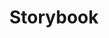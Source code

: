 ---
blog: https://medium.com/storybookjs
codehost: https://github.com/storybookjs/storybook
logohandle: js_storybook
sort: storybook
title: Storybook
twitter: https://x.com/storybookjs
website: https://storybook.js.org/
youtube: https://youtube.com/channel/UCr7Quur3eIyA_oe8FNYexfg
---